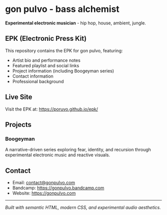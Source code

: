 ﻿# gon pulvo - bass alchemist

**Experimental electronic musician** - hip hop, house, ambient, jungle.

## EPK (Electronic Press Kit)

This repository contains the EPK for gon pulvo, featuring:

- Artist bio and performance notes
- Featured playlist and social links
- Project information (including Boogeyman series)
- Contact information
- Professional background

## Live Site

Visit the EPK at: https://poruvo.github.io/epk/

## Projects

### Boogeyman
A narrative-driven series exploring fear, identity, and recursion through experimental electronic music and reactive visuals.

## Contact

- Email: contact@gonpulvo.com
- Bandcamp: https://gonpulvo.bandcamp.com
- Website: https://gonpulvo.com

---

*Built with semantic HTML, modern CSS, and experimental audio aesthetics.*
